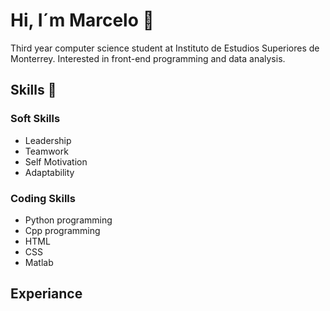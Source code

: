 # Hi, I´m Marcelo 👋
Third year computer science student at Instituto de Estudios Superiores de Monterrey. Interested in front-end programming and data analysis.

## Skills 🎯
### Soft Skills
- Leadership
- Teamwork
- Self Motivation
- Adaptability

### Coding Skills 
- Python programming
- Cpp programming
- HTML
- CSS
- Matlab

## Experiance

  
<!--
**mcardenas3/mcardenas3** is a ✨ _special_ ✨ repository because its `README.md` (this file) appears on your GitHub profile.

Here are some ideas to get you started:

- 🔭 I’m currently working on ...
- 🌱 I’m currently learning ...
- 👯 I’m looking to collaborate on ...
- 🤔 I’m looking for help with ...
- 💬 Ask me about ...
- 📫 How to reach me: ...
- 😄 Pronouns: ...
- ⚡ Fun fact: ...
-->
